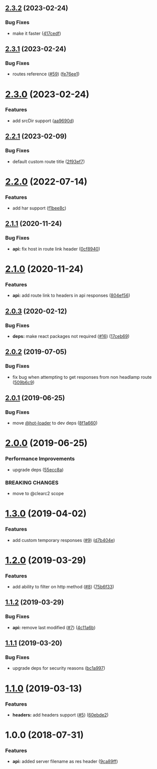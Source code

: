 ## [2.3.2](https://github.com/ClearC2/headlamp/compare/v2.3.1...v2.3.2) (2023-02-24)


### Bug Fixes

* make it faster ([417cedf](https://github.com/ClearC2/headlamp/commit/417cedf96adf9ac557e82aec0356c556dba49bd7))

## [2.3.1](https://github.com/ClearC2/headlamp/compare/v2.3.0...v2.3.1) (2023-02-24)


### Bug Fixes

* routes reference ([#59](https://github.com/ClearC2/headlamp/issues/59)) ([fe76ee1](https://github.com/ClearC2/headlamp/commit/fe76ee18cf93b68ec396e0d2f81c78c6b0b90848))

# [2.3.0](https://github.com/ClearC2/headlamp/compare/v2.2.1...v2.3.0) (2023-02-24)


### Features

* add srcDir support ([aa9690d](https://github.com/ClearC2/headlamp/commit/aa9690d38e892ab229c63a8d2804979057e5b213))

## [2.2.1](https://github.com/ClearC2/headlamp/compare/v2.2.0...v2.2.1) (2023-02-09)


### Bug Fixes

* default custom route title ([2f93ef7](https://github.com/ClearC2/headlamp/commit/2f93ef7e459a2685b56c2ecd30171f2479b2ca62))

# [2.2.0](https://github.com/ClearC2/headlamp/compare/v2.1.1...v2.2.0) (2022-07-14)


### Features

* add har support ([f1bee8c](https://github.com/ClearC2/headlamp/commit/f1bee8c0557bef15ba36a2124a68b7c67b32be0b))

## [2.1.1](https://github.com/ClearC2/headlamp/compare/v2.1.0...v2.1.1) (2020-11-24)


### Bug Fixes

* **api:** fix host in route link header ([0cf8940](https://github.com/ClearC2/headlamp/commit/0cf89404071444944c87107e024bf0f6cc792f69))

# [2.1.0](https://github.com/ClearC2/headlamp/compare/v2.0.3...v2.1.0) (2020-11-24)


### Features

* **api:** add route link to headers in api responses ([804ef56](https://github.com/ClearC2/headlamp/commit/804ef564be9e292262a82ce273ca282825f846dd))

## [2.0.3](https://github.com/ClearC2/headlamp/compare/v2.0.2...v2.0.3) (2020-02-12)


### Bug Fixes

* **deps:** make react packages not required ([#16](https://github.com/ClearC2/headlamp/issues/16)) ([17ceb69](https://github.com/ClearC2/headlamp/commit/17ceb69d78235ac4a771df590fc1576853dce9e1))

## [2.0.2](https://github.com/ClearC2/headlamp/compare/v2.0.1...v2.0.2) (2019-07-05)


### Bug Fixes

* fix bug when attempting to get responses from non headlamp route ([509b6c9](https://github.com/ClearC2/headlamp/commit/509b6c9))

## [2.0.1](https://github.com/ClearC2/headlamp/compare/v2.0.0...v2.0.1) (2019-06-25)


### Bug Fixes

* move [@hot-loader](https://github.com/hot-loader) to dev deps ([8f1a660](https://github.com/ClearC2/headlamp/commit/8f1a660))

# [2.0.0](https://github.com/ClearC2/headlamp/compare/v1.3.0...v2.0.0) (2019-06-25)


### Performance Improvements

* upgrade deps ([55ecc8a](https://github.com/ClearC2/headlamp/commit/55ecc8a))


### BREAKING CHANGES

* move to @clearc2 scope

# [1.3.0](https://github.com/ClearC2/headlamp/compare/v1.2.0...v1.3.0) (2019-04-02)


### Features

* add custom temporary responses ([#9](https://github.com/ClearC2/headlamp/issues/9)) ([d7b404e](https://github.com/ClearC2/headlamp/commit/d7b404e))

# [1.2.0](https://github.com/ClearC2/headlamp/compare/v1.1.2...v1.2.0) (2019-03-29)


### Features

* add ability to filter on http method ([#8](https://github.com/ClearC2/headlamp/issues/8)) ([75b6f33](https://github.com/ClearC2/headlamp/commit/75b6f33))

## [1.1.2](https://github.com/ClearC2/headlamp/compare/v1.1.1...v1.1.2) (2019-03-29)


### Bug Fixes

* **api:** remove last modified ([#7](https://github.com/ClearC2/headlamp/issues/7)) ([4c11a6b](https://github.com/ClearC2/headlamp/commit/4c11a6b))

## [1.1.1](https://github.com/ClearC2/headlamp/compare/v1.1.0...v1.1.1) (2019-03-20)


### Bug Fixes

* upgrade deps for security reasons ([bc1a997](https://github.com/ClearC2/headlamp/commit/bc1a997))

# [1.1.0](https://github.com/ClearC2/headlamp/compare/v1.0.0...v1.1.0) (2019-03-13)


### Features

* **headers:** add headers support ([#5](https://github.com/ClearC2/headlamp/issues/5)) ([60ebde2](https://github.com/ClearC2/headlamp/commit/60ebde2))

# 1.0.0 (2018-07-31)


### Features

* **api:** added server filename as res header ([9ca89ff](https://github.com/ClearC2/headlamp/commit/9ca89ff))
